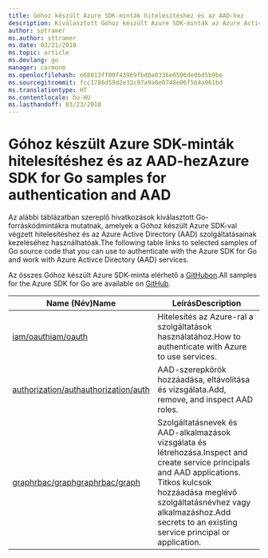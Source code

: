 ```yaml
---
title: Góhoz készült Azure SDK-minták hitelesítéshez és az AAD-hez
description: Kiválasztott Góhoz készült Azure SDK-minták az Azure Active Directory (AAD) és a hitelesítés használatához.
author: sptramer
ms.author: sttramer
ms.date: 03/21/2018
ms.topic: article
ms.devlang: go
manager: carmonm
ms.openlocfilehash: e68813ff00f43969fbd0a0336e0506de0bd5b9be
ms.sourcegitcommit: fcc1786d59d2e32c97a9a8e0748e06f564a961bd
ms.translationtype: HT
ms.contentlocale: hu-HU
ms.lasthandoff: 03/23/2018
---
```

# <a name="azure-sdk-for-go-samples-for-authentication-and-aad"></a><span data-ttu-id="74b1f-103">Góhoz készült Azure SDK-minták hitelesítéshez és az AAD-hez</span><span class="sxs-lookup"><span data-stu-id="74b1f-103">Azure SDK for Go samples for authentication and AAD</span></span>

<span data-ttu-id="74b1f-104">Az alábbi táblázatban szereplő hivatkozások kiválasztott Go-forráskódmintákra mutatnak, amelyek a Góhoz készült Azure SDK-val végzett hitelesítéshez és az Azure Active Directory (AAD) szolgáltatásainak kezeléséhez használhatóak.</span><span class="sxs-lookup"><span data-stu-id="74b1f-104">The following table links to selected samples of Go source code that you can use to authenticate with the Azure SDK for Go and work with Azure Activce Directory (AAD) services.</span></span> 

<span data-ttu-id="74b1f-105">Az összes Góhoz készült Azure SDK-minta elérhető a [GitHubon](https://github.com/Azure-Samples/azure-sdk-for-go-samples).</span><span class="sxs-lookup"><span data-stu-id="74b1f-105">All samples for the Azure SDK for Go are available on [GitHub](https://github.com/Azure-Samples/azure-sdk-for-go-samples).</span></span>

| <span data-ttu-id="74b1f-106">Name (Név)</span><span class="sxs-lookup"><span data-stu-id="74b1f-106">Name</span></span> | <span data-ttu-id="74b1f-107">Leírás</span><span class="sxs-lookup"><span data-stu-id="74b1f-107">Description</span></span> |
|------|-------------|
| [<span data-ttu-id="74b1f-108">iam/oauth</span><span class="sxs-lookup"><span data-stu-id="74b1f-108">iam/oauth</span></span>](https://github.com/Azure-Samples/azure-sdk-for-go-samples/blob/master/iam/oauth.go) | <span data-ttu-id="74b1f-109">Hitelesítés az Azure-ral a szolgáltatások használatához.</span><span class="sxs-lookup"><span data-stu-id="74b1f-109">How to authenticate with Azure to use services.</span></span> |
| [<span data-ttu-id="74b1f-110">authorization/auth</span><span class="sxs-lookup"><span data-stu-id="74b1f-110">authorization/auth</span></span>](https://github.com/Azure-Samples/azure-sdk-for-go-samples/blob/master/authorization/auth.go) | <span data-ttu-id="74b1f-111">AAD-szerepkörök hozzáadása, eltávolítása és vizsgálata.</span><span class="sxs-lookup"><span data-stu-id="74b1f-111">Add, remove, and inspect AAD roles.</span></span> |
| [<span data-ttu-id="74b1f-112">graphrbac/graph</span><span class="sxs-lookup"><span data-stu-id="74b1f-112">graphrbac/graph</span></span>](https://github.com/Azure-Samples/azure-sdk-for-go-samples/blob/master/graphrbac/graph.go) | <span data-ttu-id="74b1f-113">Szolgáltatásnevek és AAD-alkalmazások vizsgálata és létrehozása.</span><span class="sxs-lookup"><span data-stu-id="74b1f-113">Inspect and create service principals and AAD applications.</span></span> <span data-ttu-id="74b1f-114">Titkos kulcsok hozzáadása meglévő szolgáltatásnévhez vagy alkalmazáshoz.</span><span class="sxs-lookup"><span data-stu-id="74b1f-114">Add secrets to an existing service principal or application.</span></span> |
